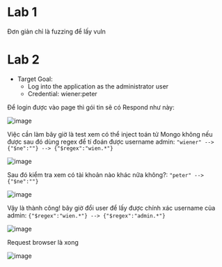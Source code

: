 # Lab 1 

Đơn giản chỉ là fuzzing để lấy vuln 

# Lab 2
- Target Goal:
  + Log into the application as the administrator user
  + Credential: wiener:peter

Để login được vào page thì gói tin sẽ có Respond như này:

![image](https://github.com/vanniichan/Portswigger/assets/112863484/933a150b-92be-4725-bab8-406d84f23680)

Việc cần làm bây giờ là test xem có thể inject toán tử Mongo không nếu được sau đó dùng regex để tí đoán được username admin: `"wiener" --> {"$ne":""} --> {"$regex":"wien.*"}`

![image](https://github.com/vanniichan/Portswigger/assets/112863484/eecacfae-9903-4096-a150-c49a06cd979a)

Sau đó kiểm tra xem có tài khoản nào khác nữa không?: `"peter" --> {"$ne":""}`

![image](https://github.com/vanniichan/Portswigger/assets/112863484/c5419a98-b941-490f-a6d3-7cc5dea2d90e)

Vậy là thành công! bây giờ đổi user để lấy được chính xác username của admin: `{"$regex":"wien.*"} --> {"$regex":"admin.*"}`

![image](https://github.com/vanniichan/Portswigger/assets/112863484/ba3d9ace-453c-48e0-b0a5-0a0e68d6e8bf)

Request browser là xong 

![image](https://github.com/vanniichan/Portswigger/assets/112863484/adcbe130-f822-4c12-ba27-2cbd36f3661e)
